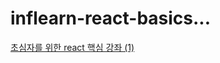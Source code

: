 # inflearn-react-basics...

[초심자를 위한 react 핵심 강좌 (1)](https://github.com/jeongmyeonghyeon/inflearn-react-basics/blob/master/docs/%EC%B4%88%EC%8B%AC%EC%9E%90%EB%A5%BC%20%EC%9C%84%ED%95%9C%20react%20%ED%95%B5%EC%8B%AC%20%EA%B0%95%EC%A2%8C%20(1).md)
